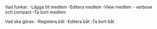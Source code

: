 Vad funkar:
-Lägga till  medlem
-Editera medlem
-View medlem - verbose och compact
-Ta bort medlem

Vad ska göras:
-Registera båt
-Editera båt
-Ta bort båt
